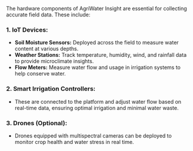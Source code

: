 The hardware components of AgriWater Insight are essential for collecting accurate field data. These include:

### 1. **IoT Devices:**
   - **Soil Moisture Sensors:** Deployed across the field to measure water content at various depths.
   - **Weather Stations:** Track temperature, humidity, wind, and rainfall data to provide microclimate insights.
   - **Flow Meters:** Measure water flow and usage in irrigation systems to help conserve water.

### 2. **Smart Irrigation Controllers:**
   - These are connected to the platform and adjust water flow based on real-time data, ensuring optimal irrigation and minimal water waste.

### 3. **Drones (Optional):**
   - Drones equipped with multispectral cameras can be deployed to monitor crop health and water stress in real time.
